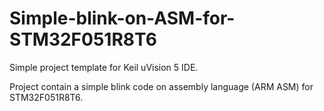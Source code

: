 # Simple-blink-on-ASM-for-STM32F051R8T6

Simple project template for Keil uVision 5 IDE.

Project contain a simple blink code on assembly language (ARM ASM) for STM32F051R8T6.

